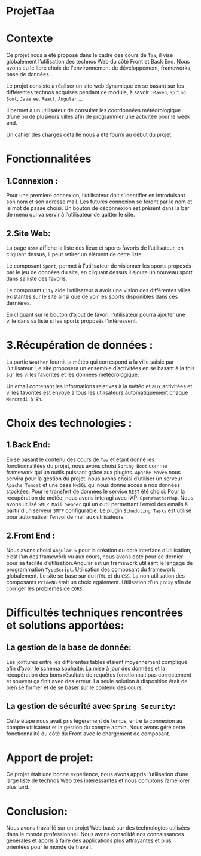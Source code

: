 # ProjetTaa
# Contexte
  Ce projet nous a été proposé dans le cadre des cours de `Taa`, il vise globalement l’utilisation des technos Web du côté Front et Back End.
Nous avons eu le libre choix de l'environnement de développement, frameworks, base de données…

  Le projet consiste à réaliser un site web dynamique en se basant sur les différentes technos acquises pendant ce module, à savoir : `Maven`, `Spring Boot`, `Java ee`, `React`, `Angular` …

  Il permet à un utilisateur de consulter les coordonnées météorologique d’une ou de plusieurs villes afin de programmer une activitée pour le week end.

Un cahier des charges détaillé nous a été fourni au début du projet.

# Fonctionnalitées 
## 1.Connexion :
  Pour une première connexion, l’utilisateur doit s'identifier en introduisant son nom et son adresse mail. Les futures connexion se feront par le nom et le mot de passe choisi.
Un bouton de déconnexion est présent dans la bar de menu qui va servir à l’utilisateur de quitter le site.  

## 2.Site Web: 
  La page `Home` affiche la liste des lieux et sports favoris de l’utilisateur, en cliquant dessus, il peut retirer un élément de cette liste.

  Le composant `Sport`, permet à l’utilisateur de visionner les sports proposés par le jeu de données du site, en cliquant dessus il ajoute un nouveau sport dans sa liste des favoris.

  Le composant `City` aide l’utilisateur à avoir une vision des différentes villes existantes sur le site ainsi que de voir les sports disponibles dans ces dernières.

  En cliquant sur le bouton d’ajout de favori, l’utilisateur pourra ajouter une ville dans sa liste si les sports proposés l'intéressent.


# 3.Récupération de données : 
  La partie `Weather` fournit la météo qui correspond à la ville saisie par  l’utilisateur. Le site proposera un ensemble d’activitées en se basant à la fois sur les villes favorites et les données météorologique.

  Un email contenant les informations relatives à la météo et aux activitées et villes favorites est envoyé à tous les utilisateurs automatiquement chaque `Mercredi à 8h`.


# Choix des technologies : 
## 1.Back End: 
  En se basant le contenu des cours de `Taa` et étant donné les fonctionnalitées du projet, nous avons choisi `Spring Boot` comme framework qui un outils puissant grâce aux plugins. `Apache Maven`  nous servira pour la gestion du projet.
nous avons choisi d’utiliser un serveur `Apache Tomcat` et une base `MySQL` qui nous donne accès à nos données stockées.
Pour le transfert de données le service `REST` été choisi.
Pour la récupération de météo, nous avons interagi avec l’API `OpenWeatherMap`.
Nous avons utilisé `SMTP Mail Sender` qui un outil permettant l’envoi des emails à partir d’un serveur `SMTP` configurable.
Le plugin `Scheduling Tasks` est utilisé pour automatiser l’envoi de mail aux utilisateurs.

## 2.Front End : 
  Nous avons choisi `Angular 5` pour la création du coté interface d’utilisation, c’est l’un des framework vu aux cours, nous avons opté pour ce dernier pour sa facilité d’utilisation.Angular est un framework utilisant le langage de programmation `TypeScript`. 
Utilisation des composant du framework globalement.
Le site se base sur du `HTML` et du `CSS`.
La non utilisation des composants `PrimeNG` était un choix également.
Utilisation d’un `proxy` afin de corriger les problèmes de `CORS`.

# Difficultés techniques rencontrées et solutions apportées:
   ## La gestion de la base de donnée:
Les jointures entre les différentes tables étaient moyennement compliqué afin d’avoir le schéma souhaité.
La mise à jour des données et la récupération des bons résultats de requêtes fonctionnait pas correctement et souvent ça finit avec des erreur.
  La seule solution à disposition était de bien se former et de se baser sur le contenu des cours.
  ## La gestion de sécurité avec `Spring Security`: 
Cette étape nous avait pris légèrement de temps, entre la connexion au compte utilisateur et la gestion du compte admin.
Nous avons géré cette fonctionnalité du côté du Front avec le chargement de composant. 

# Apport de projet:
  Ce projet était une bonne expérience, nous avons appris l’utilisation d’une large liste de technos Web très intéressantes et nous comptons l’améliorer plus tard.

# Conclusion: 
  Nous avons travaillé sur un projet Web basé sur des technologies utilisées dans le monde professionnel. Nous avons consolidé nos connaissances générales et appris à faire des applications plus attrayantes et plus orientées pour le monde de travail.

